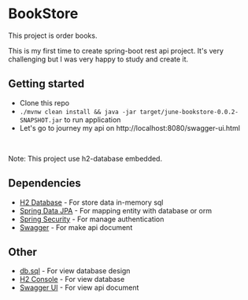 # BookStore
This project is order books.

This is my first time to create spring-boot rest api project.
It's very challenging but I was very happy to study and create it.

## Getting started
- Clone this repo
- `./mvnw clean install && java -jar target/june-bookstore-0.0.2-SNAPSHOT.jar` to run application
- Let's go to journey my api on http://localhost:8080/swagger-ui.html
<br/>

Note: This project use h2-database embedded.

## Dependencies
- [H2 Database](https://mvnrepository.com/artifact/com.h2database/h2) - For store data in-memory sql
- [Spring Data JPA](https://mvnrepository.com/artifact/org.springframework.boot/spring-boot-starter-data-jpa) - For mapping entity with database or orm 
- [Spring Security](https://mvnrepository.com/artifact/org.springframework.boot/spring-boot-starter-security) - For manage authentication
- [Swagger](https://mvnrepository.com/artifact/io.springfox/springfox-swagger2) - For make api document

## Other
- [db.sql](https://github.com/weeravit/BookStore/blob/master/src/main/resources/db.sql) - For view database design
- [H2 Console](http://localhost:8080/h2-console) - For view database
- [Swagger UI](http://localhost:8080/swagger-ui.html) - For view api document
